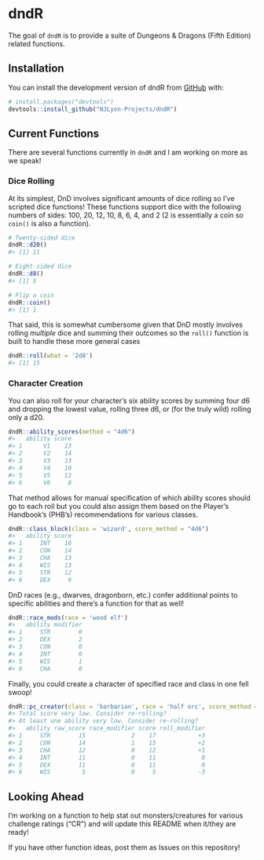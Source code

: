 
<!-- README.md is generated from README.Rmd. Please edit that file -->

# dndR

<!-- badges: start -->
<!-- badges: end -->

The goal of `dndR` is to provide a suite of Dungeons & Dragons (Fifth
Edition) related functions.

## Installation

You can install the development version of dndR from
[GitHub](https://github.com/) with:

``` r
# install.packages("devtools")
devtools::install_github("NJLyon-Projects/dndR")
```

## Current Functions

There are several functions currently in `dndR` and I am working on more
as we speak!

### Dice Rolling

At its simplest, DnD involves significant amounts of dice rolling so
I’ve scripted dice functions! These functions support dice with the
following numbers of sides: 100, 20, 12, 10, 8, 6, 4, and 2 (2 is
essentially a coin so `coin()` is also a function).

``` r
# Twenty-sided dice
dndR::d20()
#> [1] 11

# Eight-sided dice
dndR::d8()
#> [1] 5

# Flip a coin
dndR::coin()
#> [1] 1
```

That said, this is somewhat cumbersome given that DnD mostly involves
rolling *multiple* dice and summing their outcomes so the `roll()`
function is built to handle these more general cases

``` r
dndR::roll(what = '2d8')
#> [1] 15
```

### Character Creation

You can also roll for your character’s six ability scores by summing
four d6 and dropping the lowest value, rolling three d6, or (for the
truly wild) rolling only a d20.

``` r
dndR::ability_scores(method = "4d6")
#>   ability score
#> 1      V1    13
#> 2      V2    14
#> 3      V3    13
#> 4      V4    10
#> 5      V5    12
#> 6      V6     8
```

That method allows for manual specification of which ability scores
should go to each roll but you could also assign them based on the
Player’s Handbook’s (PHB’s) recommendations for various classes.

``` r
dndR::class_block(class = 'wizard', score_method = "4d6")
#>   ability score
#> 1     INT    16
#> 2     CON    14
#> 3     CHA    13
#> 4     WIS    13
#> 5     STR    12
#> 6     DEX     9
```

DnD races (e.g., dwarves, dragonborn, etc.) confer additional points to
specific abilities and there’s a function for that as well!

``` r
dndR::race_mods(race = 'wood elf')
#>   ability modifier
#> 1     STR        0
#> 2     DEX        2
#> 3     CON        0
#> 4     INT        0
#> 5     WIS        1
#> 6     CHA        0
```

Finally, you could create a character of specified race and class in one
fell swoop!

``` r
dndR::pc_creator(class = 'barbarian', race = 'half orc', score_method = "4d6")
#> Total score very low. Consider re-rolling?
#> At least one ability very low. Consider re-rolling?
#>   ability raw_score race_modifier score roll_modifier
#> 1     STR        15             2    17            +3
#> 2     CON        14             1    15            +2
#> 3     CHA        12             0    12            +1
#> 4     INT        11             0    11             0
#> 5     DEX        11             0    11             0
#> 6     WIS         5             0     5            -3
```

## Looking Ahead

I’m working on a function to help stat out monsters/creatures for
various challenge ratings (“CR”) and will update this README when
it/they are ready!

If you have other function ideas, post them as Issues on this
repository!
